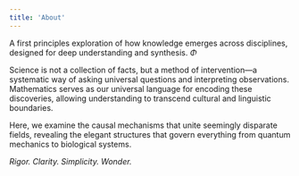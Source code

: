 ```yaml
---
title: 'About'
---
```


<!--
This content will be displayed at the top of the index page.
You can leave this empty if you don’t want to show any content.
-->

A first principles exploration of how knowledge emerges across disciplines, designed for deep understanding and synthesis. $\Phi$

Science is not a collection of facts, but a method of intervention—a systematic way of asking universal questions and interpreting observations. Mathematics serves as our universal language for encoding these discoveries, allowing understanding to transcend cultural and linguistic boundaries.

Here, we examine the causal mechanisms that unite seemingly disparate fields, revealing the elegant structures that govern everything from quantum mechanics to biological systems.

_Rigor. Clarity. Simplicity. Wonder._

